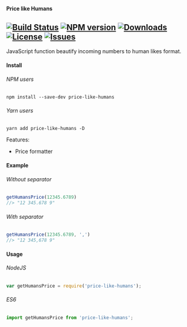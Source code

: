 #### Price like Humans
[![Build Status](https://travis-ci.org/irodger/price-like-humans.svg?branch=master)](https://travis-ci.org/irodger/price-like-humans)
[![NPM version](https://badge.fury.io/js/price-like-humans.svg)](http://badge.fury.io/js/price-like-humans)
[![Downloads](https://img.shields.io/npm/dm/price-like-humans.svg)](http://npm-stat.com/charts.html?package=price-like-humans)
[![License](https://img.shields.io/github/license/irodger/price-like-humans.svg?style=flat-square)](https://npmjs.org/package/price-like-humans)
[![Issues](https://img.shields.io/github/issues/irodger/price-like-humans.svg?style=flat-square)](https://github.com/DeanNeal/price-like-humans/issues)
----
JavaScript function beautify incoming numbers to human likes format.
  
#### Install
###### NPM users
```
npm install --save-dev price-like-humans
```

###### Yarn users
```
yarn add price-like-humans -D
```

  Features:

- Price formatter


#### Example
###### Without separator   
```javascript
getHumansPrice(12345.6789) 
//> "12 345.678 9"
```
###### With separator
```javascript
getHumansPrice(12345.6789, ',') 
//> "12 345,678 9"
```


#### Usage
###### NodeJS
```javascript
var getHumansPrice = require('price-like-humans');
```

###### ES6
```javascript
import getHumansPrice from 'price-like-humans';
```
